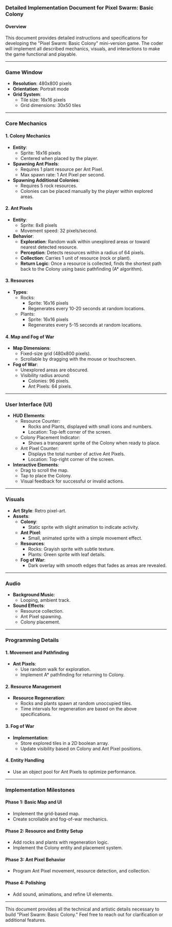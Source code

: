 ### Detailed Implementation Document for Pixel Swarm: Basic Colony

#### Overview
This document provides detailed instructions and specifications for developing the "Pixel Swarm: Basic Colony" mini-version game. The coder will implement all described mechanics, visuals, and interactions to make the game functional and playable.

---

### Game Window
- **Resolution**: 480x800 pixels
- **Orientation**: Portrait mode
- **Grid System**:
  - Tile size: 16x16 pixels
  - Grid dimensions: 30x50 tiles

---

### Core Mechanics

#### 1. **Colony Mechanics**
- **Entity**:
  - Sprite: 16x16 pixels
  - Centered when placed by the player.
- **Spawning Ant Pixels**:
  - Requires 1 plant resource per Ant Pixel.
  - Max spawn rate: 1 Ant Pixel per second.
- **Spawning Additional Colonies**:
  - Requires 5 rock resources.
  - Colonies can be placed manually by the player within explored areas.

#### 2. **Ant Pixels**
- **Entity**:
  - Sprite: 8x8 pixels
  - Movement speed: 32 pixels/second.
- **Behavior**:
  - **Exploration**: Random walk within unexplored areas or toward nearest detected resource.
  - **Perception**: Detects resources within a radius of 64 pixels.
  - **Collection**: Carries 1 unit of resource (rock or plant).
  - **Return Logic**: Once a resource is collected, finds the shortest path back to the Colony using basic pathfinding (A* algorithm).

#### 3. **Resources**
- **Types**:
  - Rocks:
    - Sprite: 16x16 pixels
    - Regenerates every 10-20 seconds at random locations.
  - Plants:
    - Sprite: 16x16 pixels
    - Regenerates every 5-15 seconds at random locations.

#### 4. **Map and Fog of War**
- **Map Dimensions**:
  - Fixed-size grid (480x800 pixels).
  - Scrollable by dragging with the mouse or touchscreen.
- **Fog of War**:
  - Unexplored areas are obscured.
  - Visibility radius around:
    - Colonies: 96 pixels.
    - Ant Pixels: 64 pixels.

---

### User Interface (UI)
- **HUD Elements**:
  - Resource Counter:
    - Rocks and Plants, displayed with small icons and numbers.
    - Location: Top-left corner of the screen.
  - Colony Placement Indicator:
    - Shows a transparent sprite of the Colony when ready to place.
  - Ant Pixel Counter:
    - Displays the total number of active Ant Pixels.
    - Location: Top-right corner of the screen.
- **Interactive Elements**:
  - Drag to scroll the map.
  - Tap to place the Colony.
  - Visual feedback for successful or invalid actions.

---

### Visuals
- **Art Style**: Retro pixel-art.
- **Assets**:
  - **Colony**:
    - Static sprite with slight animation to indicate activity.
  - **Ant Pixel**:
    - Small, animated sprite with a simple movement effect.
  - **Resources**:
    - Rocks: Grayish sprite with subtle texture.
    - Plants: Green sprite with leaf details.
  - **Fog of War**:
    - Dark overlay with smooth edges that fades as areas are revealed.

---

### Audio
- **Background Music**:
  - Looping, ambient track.
- **Sound Effects**:
  - Resource collection.
  - Ant Pixel spawning.
  - Colony placement.

---

### Programming Details

#### 1. **Movement and Pathfinding**
- **Ant Pixels**:
  - Use random walk for exploration.
  - Implement A* pathfinding for returning to Colony.

#### 2. **Resource Management**
- **Resource Regeneration**:
  - Rocks and plants spawn at random unoccupied tiles.
  - Time intervals for regeneration are based on the above specifications.

#### 3. **Fog of War**
- **Implementation**:
  - Store explored tiles in a 2D boolean array.
  - Update visibility based on Colony and Ant Pixel positions.

#### 4. **Entity Handling**
- Use an object pool for Ant Pixels to optimize performance.

---

### Implementation Milestones

#### Phase 1: Basic Map and UI
- Implement the grid-based map.
- Create scrollable and fog-of-war mechanics.

#### Phase 2: Resource and Entity Setup
- Add rocks and plants with regeneration logic.
- Implement the Colony entity and placement system.

#### Phase 3: Ant Pixel Behavior
- Program Ant Pixel movement, resource detection, and collection.

#### Phase 4: Polishing
- Add sound, animations, and refine UI elements.

---

This document provides all the technical and artistic details necessary to build "Pixel Swarm: Basic Colony." Feel free to reach out for clarification or additional features.

